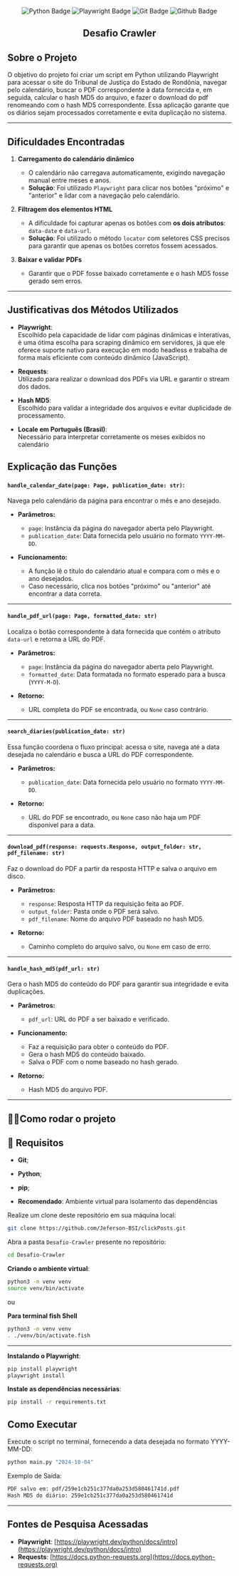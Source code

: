 <div align="center">

![Python Badge](https://img.shields.io/badge/Python-000000?style=for-the-badge&logo=python&logoColor=white) ![Playwright Badge](https://img.shields.io/badge/Playwright-000000?style=for-the-badge&logo=microsoft&logoColor=white) ![Git Badge](https://img.shields.io/badge/GIT-000000?style=for-the-badge&logo=git&logoColor=white) ![Github Badge](https://img.shields.io/badge/GitHub-000000?style=for-the-badge&logo=github&logoColor=white)

</div>
<!-- # Desafio React Native -->
<h2 align="center">
  Desafio Crawler
</2>

## Sobre o Projeto

O objetivo do projeto foi criar um script em Python utilizando Playwright para acessar o site do Tribunal de Justiça do Estado de Rondônia, navegar pelo calendário, buscar o PDF correspondente à data fornecida e, em seguida, calcular o hash MD5 do arquivo, e fazer o download do pdf renomeando com o hash MD5 correspondente. Essa aplicação garante que os diários sejam processados corretamente e evita duplicação no sistema.

---

## Dificuldades Encontradas

1. **Carregamento do calendário dinâmico**

   - O calendário não carregava automaticamente, exigindo navegação manual entre meses e anos.
   - **Solução**: Foi utilizado `Playwright` para clicar nos botões "próximo" e "anterior" e lidar com a navegação pelo calendário.

2. **Filtragem dos elementos HTML**

   - A dificuldade foi capturar apenas os botões com **os dois atributos**: `data-date` e `data-url`.
   - **Solução**: Foi utilizado o método `locator` com seletores CSS precisos para garantir que apenas os botões corretos fossem acessados.

3. **Baixar e validar PDFs**
   - Garantir que o PDF fosse baixado corretamente e o hash MD5 fosse gerado sem erros.

---

## Justificativas dos Métodos Utilizados

- **Playwright**:  
  Escolhido pela capacidade de lidar com páginas dinâmicas e interativas, è uma ótima escolha para scraping dinâmico em servidores, já que ele oferece suporte nativo para execução em modo headless e trabalha de forma mais eficiente com conteúdo dinâmico (JavaScript).

- **Requests**:  
  Utilizado para realizar o download dos PDFs via URL e garantir o stream dos dados.

- **Hash MD5**:  
  Escolhido para validar a integridade dos arquivos e evitar duplicidade de processamento.

- **Locale em Português (Brasil)**:  
  Necessário para interpretar corretamente os meses exibidos no calendário

## Explicação das Funções

#### **`handle_calendar_date(page: Page, publication_date: str)`**:

Navega pelo calendário da página para encontrar o mês e ano desejado.

- **Parâmetros:**

  - `page`: Instância da página do navegador aberta pelo Playwright.
  - `publication_date`: Data fornecida pelo usuário no formato `YYYY-MM-DD`.

- **Funcionamento:**
  - A função lê o título do calendário atual e compara com o mês e o ano desejados.
  - Caso necessário, clica nos botões "próximo" ou "anterior" até encontrar a data correta.

---

#### **`handle_pdf_url(page: Page, formatted_date: str)`**

Localiza o botão correspondente à data fornecida que contém o atributo `data-url` e retorna a URL do PDF.

- **Parâmetros:**

  - `page`: Instância da página do navegador aberta pelo Playwright.
  - `formatted_date`: Data formatada no formato esperado para a busca (`YYYY-M-D`).

- **Retorno:**
  - URL completa do PDF se encontrada, ou `None` caso contrário.

---

#### **`search_diaries(publication_date: str)`**

Essa função coordena o fluxo principal: acessa o site, navega até a data desejada no calendário e busca a URL do PDF correspondente.

- **Parâmetros:**

  - `publication_date`: Data fornecida pelo usuário no formato `YYYY-MM-DD`.

- **Retorno:**
  - URL do PDF se encontrado, ou `None` caso não haja um PDF disponível para a data.

---

#### **`download_pdf(response: requests.Response, output_folder: str, pdf_filename: str)`**

Faz o download do PDF a partir da resposta HTTP e salva o arquivo em disco.

- **Parâmetros:**

  - `response`: Resposta HTTP da requisição feita ao PDF.
  - `output_folder`: Pasta onde o PDF será salvo.
  - `pdf_filename`: Nome do arquivo PDF baseado no hash MD5.

- **Retorno:**
  - Caminho completo do arquivo salvo, ou `None` em caso de erro.

---

#### **`handle_hash_md5(pdf_url: str)`**

Gera o hash MD5 do conteúdo do PDF para garantir sua integridade e evita duplicações.

- **Parâmetros:**

  - `pdf_url`: URL do PDF a ser baixado e verificado.

- **Funcionamento:**

  - Faz a requisição para obter o conteúdo do PDF.
  - Gera o hash MD5 do conteúdo baixado.
  - Salva o PDF com o nome baseado no hash gerado.

- **Retorno:**
  - Hash MD5 do arquivo PDF.

---

## 🏃‍♂️Como rodar o projeto

## 📃 Requisitos

- **Git**;
- **Python**;
- **pip**;

- **Recomendado**: Ambiente virtual para isolamento das dependências

Realize um clone deste repositório em sua máquina local:

```bash
git clone https://github.com/Jeferson-BSI/clickPosts.git
```

Abra a pasta `Desafio-Crawler` presente no repositório:

```bash
cd Desafio-Crawler
```

**Criando o ambiente virtual**:

```bash
python3 -m venv venv
source venv/bin/activate
```

ou

**Para terminal fish Shell**

```bash
python3 -m venv venv
. ./venv/bin/activate.fish
```

---

**Instalando o Playwright**:

```bash
pip install playwright
playwright install
```

**Instale as dependências necessárias**:

```bash
pip install -r requirements.txt
```

## Como Executar

Execute o script no terminal, fornecendo a data desejada no formato YYYY-MM-DD:

```bash
python main.py "2024-10-04"
```

Exemplo de Saída:

```bash
PDF salvo em: pdf/259e1cb251c377da0a253d580461741d.pdf
Hash MD5 do diário: 259e1cb251c377da0a253d580461741d

```

---

## Fontes de Pesquisa Acessadas

- **Playwright**: [https://playwright.dev/python/docs/intro](https://playwright.dev/python/docs/intro)
- **Requests**: [https://docs.python-requests.org](https://docs.python-requests.org)

